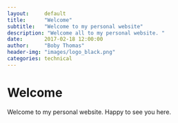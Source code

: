 ```yaml
---
layout:     default
title:      "Welcome"
subtitle:   "Welcome to my personal website"
description: "Welcome all to my personal website. "
date:       2017-02-18 12:00:00
author:     "Boby Thomas"
header-img: "images/logo_black.png"
categories: technical
---
```



# Welcome
Welcome to my personal website. Happy to see you here.